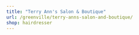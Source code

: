 ```yaml
---
title: "Terry Ann's Salon & Boutique"
url: /greenville/terry-anns-salon-and-boutique/
shop: hairdresser
---
```

